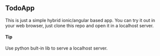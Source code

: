 ## TodoApp
This is just a simple hybrid ionic/angular based app.
You can try it out in your web browser, just clone this repo and open it in a localhost server.

#### Tip
Use python bult-in lib to serve a localhost server.
